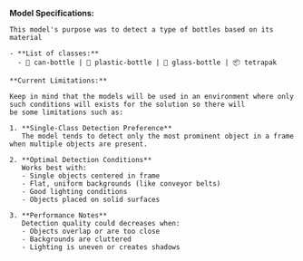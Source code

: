 **Model Specifications:**
                
    This model's purpose was to detect a type of bottles based on its material 
                
    - **List of classes:** 
      - 🥫 can-bottle | 🧴 plastic-bottle | 🍾 glass-bottle | 📦 tetrapak
                
    **Current Limitations:**
                
    Keep in mind that the models will be used in an environment where only such conditions will exists for the solution so there will
    be some limitations such as:
                
    1. **Single-Class Detection Preference**  
       The model tends to detect only the most prominent object in a frame when multiple objects are present.  
    
    2. **Optimal Detection Conditions**  
       Works best with:
       - Single objects centered in frame
       - Flat, uniform backgrounds (like conveyor belts)
       - Good lighting conditions
       - Objects placed on solid surfaces
    
    3. **Performance Notes**  
       Detection quality could decreases when:
       - Objects overlap or are too close
       - Backgrounds are cluttered
       - Lighting is uneven or creates shadows

